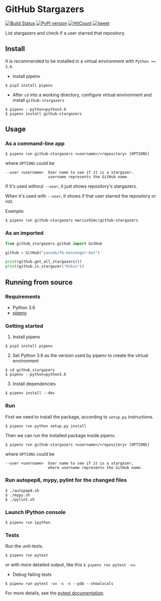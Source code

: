 # GitHub Stargazers

[![Build Status](https://travis-ci.org/marius92mc/github-stargazers.svg?branch=master)](https://travis-ci.org/marius92mc/github-stargazers)
[![PyPI version](https://badge.fury.io/py/github-stargazers.svg)](https://badge.fury.io/py/github-stargazers)
[![HitCount](http://hits.dwyl.io/marius92mc/github-stargazers.svg)](http://hits.dwyl.io/marius92mc/github-stargazers)
[![tweet](http://jpillora.com/github-twitter-button/img/tweet.png)](https://twitter.com/intent/tweet?text=GitHub+Stargazers+on+PyPi!&url=https%3A%2F%2Fgithub.com%2Fmarius92mc%2Fgithub-stargazers&hashtags=github&original_referer=http%3A%2F%2Fgithub.com%2F&tw_p=tweetbutton)

List stargazers and check if a user starred that repository.

## Install 
It is recommended to be installed in a virtual environment with `Python >= 3.6`.

- Install pipenv
```
$ pip3 install pipenv
```
- After `cd` into a working directory, configure virtual environment and install `github-stargazers`
```
$ pipenv --python=python3.6
$ pipenv install github-stargazers
```

## Usage 

### As a command-line app

```
$ pipenv run github-stargazers <username>/<repository> [OPTIONS]
```
where `OPTIONS` could be
```
--user <username>  User name to see if it is a stargazer. 
                   username represents the GitHub name.
```
If it's used without `--user`, it just shows repository's stargazers.

When it's used with `--user`, it shows if that user starred the repository or not. 

Example: 
```
$ pipenv run github-stargazers marius92mc/github-stargazers 
```

### As an imported

```Python
from github_stargazers.github import GitHub

github = GitHub("yasoob/fb-messenger-bot")

print(github.get_all_stargazers())
print(github.is_stargazer("Robin"))
```

## Running from source

### Requirements 
- Python 3.6
- [pipenv](https://docs.pipenv.org/)

### Getting started 

1. Install pipenv
```
$ pip3 install pipenv 
```

2. Set Python 3.6 as the version used by pipenv to create the virtual environment
```
$ cd github_stargazers
$ pipenv --python=python3.6
```

3. Install dependencies 
```
$ pipenv install --dev
```

### Run 
First we need to install the package, according to `setup.py` instructions.
```
$ pipenv run python setup.py install
```
Then we can run the installed package inside pipenv. 
```
$ pipenv run github-stargazers <username>/<repository> [OPTIONS]
```
where `OPTIONS` could be 
```
--user <username>  User name to see if it is a stargazer, 
                   where username represents the GitHub name. 
```

### Run autopep8, mypy, pylint for the changed files 
```
$ ./autopep8.sh 
$ ./mypy.sh 
$ ./pylint.sh
```

### Launch IPython console 
```
$ pipenv run ipython
```

### Tests 
Run the unit-tests. 
```
$ pipenv run pytest
```
or with more detailed output, like this `$ pipenv run pytest -vv`. 

- Debug failing tests 
```
$ pipenv run pytest -vv -s -x --pdb --showlocals
```
For more details, see the [pytest documentation](https://docs.pytest.org/en/latest/usage.html). 
